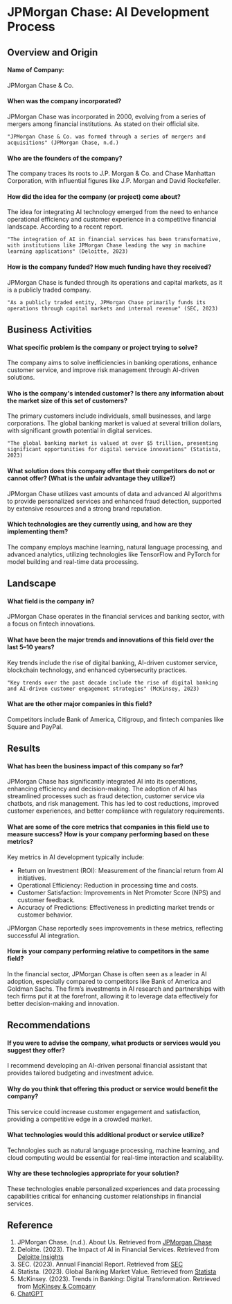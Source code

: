 
# JPMorgan Chase: AI Development Process
## Overview and Origin
#### Name of Company:
JPMorgan Chase & Co.

#### When was the company incorporated?
JPMorgan Chase was incorporated in 2000, evolving from a series of mergers among financial institutions. As stated on their official site.
```
"JPMorgan Chase & Co. was formed through a series of mergers and acquisitions" (JPMorgan Chase, n.d.)
```

#### Who are the founders of the company?
The company traces its roots to J.P. Morgan & Co. and Chase Manhattan Corporation, with influential figures like J.P. Morgan and David Rockefeller.

#### How did the idea for the company (or project) come about?
The idea for integrating AI technology emerged from the need to enhance operational efficiency and customer experience in a competitive financial landscape. According to a recent report. 
```
"The integration of AI in financial services has been transformative, with institutions like JPMorgan Chase leading the way in machine learning applications" (Deloitte, 2023)
```

#### How is the company funded? How much funding have they received?
JPMorgan Chase is funded through its operations and capital markets, as it is a publicly traded company. 
```
"As a publicly traded entity, JPMorgan Chase primarily funds its operations through capital markets and internal revenue" (SEC, 2023)
```

## Business Activities
#### What specific problem is the company or project trying to solve?
The company aims to solve inefficiencies in banking operations, enhance customer service, and improve risk management through AI-driven solutions.

#### Who is the company's intended customer? Is there any information about the market size of this set of customers?
The primary customers include individuals, small businesses, and large corporations. The global banking market is valued at several trillion dollars, with significant growth potential in digital services. 
```
"The global banking market is valued at over $5 trillion, presenting significant opportunities for digital service innovations" (Statista, 2023)
```

#### What solution does this company offer that their competitors do not or cannot offer? (What is the unfair advantage they utilize?)
JPMorgan Chase utilizes vast amounts of data and advanced AI algorithms to provide personalized services and enhanced fraud detection, supported by extensive resources and a strong brand reputation.

#### Which technologies are they currently using, and how are they implementing them?
The company employs machine learning, natural language processing, and advanced analytics, utilizing technologies like TensorFlow and PyTorch for model building and real-time data processing.

## Landscape
#### What field is the company in?
JPMorgan Chase operates in the financial services and banking sector, with a focus on fintech innovations.

#### What have been the major trends and innovations of this field over the last 5–10 years?
Key trends include the rise of digital banking, AI-driven customer service, blockchain technology, and enhanced cybersecurity practices. 
```
"Key trends over the past decade include the rise of digital banking and AI-driven customer engagement strategies" (McKinsey, 2023)
```

#### What are the other major companies in this field?
Competitors include Bank of America, Citigroup, and fintech companies like Square and PayPal.

## Results
#### What has been the business impact of this company so far?
JPMorgan Chase has significantly integrated AI into its operations, enhancing efficiency and decision-making. The adoption of AI has streamlined processes such as fraud detection, customer service via chatbots, and risk management. This has led to cost reductions, improved customer experiences, and better compliance with regulatory requirements.
#### What are some of the core metrics that companies in this field use to measure success? How is your company performing based on these metrics?
Key metrics in AI development typically include:

* Return on Investment (ROI): Measurement of the financial return from AI initiatives.
* Operational Efficiency: Reduction in processing time and costs.
* Customer Satisfaction: Improvements in Net Promoter Score (NPS) and customer feedback.
* Accuracy of Predictions: Effectiveness in predicting market trends or customer behavior.

JPMorgan Chase reportedly sees improvements in these metrics, reflecting successful AI integration.
 
#### How is your company performing relative to competitors in the same field?
In the financial sector, JPMorgan Chase is often seen as a leader in AI adoption, especially compared to competitors like Bank of America and Goldman Sachs. The firm’s investments in AI research and partnerships with tech firms put it at the forefront, allowing it to leverage data effectively for better decision-making and innovation.

## Recommendations
#### If you were to advise the company, what products or services would you suggest they offer?
I recommend developing an AI-driven personal financial assistant that provides tailored budgeting and investment advice.

#### Why do you think that offering this product or service would benefit the company?
This service could increase customer engagement and satisfaction, providing a competitive edge in a crowded market.

#### What technologies would this additional product or service utilize?
Technologies such as natural language processing, machine learning, and cloud computing would be essential for real-time interaction and scalability.

#### Why are these technologies appropriate for your solution?
These technologies enable personalized experiences and data processing capabilities critical for enhancing customer relationships in financial services.

## Reference

1. JPMorgan Chase. (n.d.). About Us. Retrieved from [JPMorgan Chase](https://www.jpmorganchase.com/)
2. Deloitte. (2023). The Impact of AI in Financial Services. Retrieved from [Deloitte Insights](https://www2.deloitte.com/us/en/insights.html)
3. SEC. (2023). Annual Financial Report. Retrieved from [SEC](https://www.sec.gov/)
4. Statista. (2023). Global Banking Market Value. Retrieved from [Statista](https://www.statista.com/)
5. McKinsey. (2023). Trends in Banking: Digital Transformation. Retrieved from [McKinsey & Company](https://www.mckinsey.com/)
6. [ChatGPT](https://chatgpt.com/)
